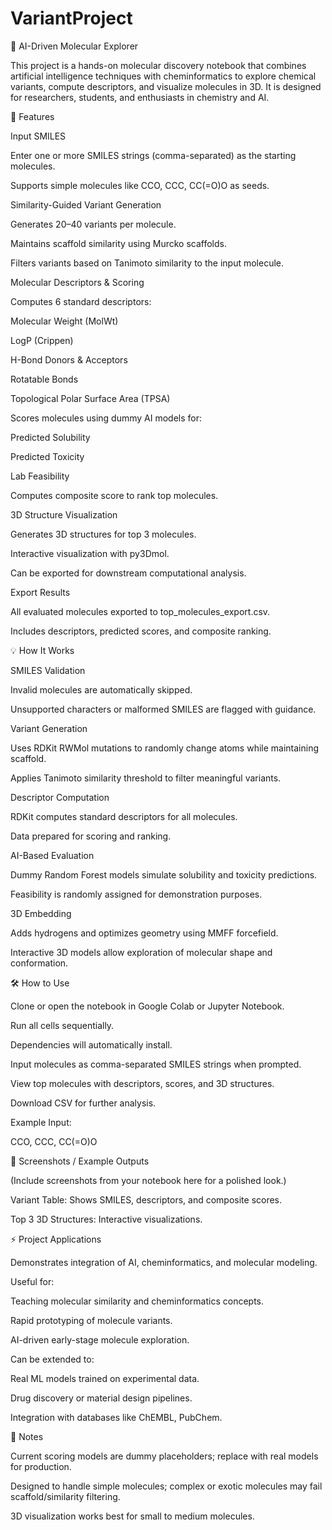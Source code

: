 # VariantProject
🧪 AI-Driven Molecular Explorer

This project is a hands-on molecular discovery notebook that combines artificial intelligence techniques with cheminformatics to explore chemical variants, compute descriptors, and visualize molecules in 3D. It is designed for researchers, students, and enthusiasts in chemistry and AI.

🚀 Features

Input SMILES

Enter one or more SMILES strings (comma-separated) as the starting molecules.

Supports simple molecules like CCO, CCC, CC(=O)O as seeds.

Similarity-Guided Variant Generation

Generates 20–40 variants per molecule.

Maintains scaffold similarity using Murcko scaffolds.

Filters variants based on Tanimoto similarity to the input molecule.

Molecular Descriptors & Scoring

Computes 6 standard descriptors:

Molecular Weight (MolWt)

LogP (Crippen)

H-Bond Donors & Acceptors

Rotatable Bonds

Topological Polar Surface Area (TPSA)

Scores molecules using dummy AI models for:

Predicted Solubility

Predicted Toxicity

Lab Feasibility

Computes composite score to rank top molecules.

3D Structure Visualization

Generates 3D structures for top 3 molecules.

Interactive visualization with py3Dmol.

Can be exported for downstream computational analysis.

Export Results

All evaluated molecules exported to top_molecules_export.csv.

Includes descriptors, predicted scores, and composite ranking.

💡 How It Works

SMILES Validation

Invalid molecules are automatically skipped.

Unsupported characters or malformed SMILES are flagged with guidance.

Variant Generation

Uses RDKit RWMol mutations to randomly change atoms while maintaining scaffold.

Applies Tanimoto similarity threshold to filter meaningful variants.

Descriptor Computation

RDKit computes standard descriptors for all molecules.

Data prepared for scoring and ranking.

AI-Based Evaluation

Dummy Random Forest models simulate solubility and toxicity predictions.

Feasibility is randomly assigned for demonstration purposes.

3D Embedding

Adds hydrogens and optimizes geometry using MMFF forcefield.

Interactive 3D models allow exploration of molecular shape and conformation.

🛠️ How to Use

Clone or open the notebook in Google Colab or Jupyter Notebook.

Run all cells sequentially.

Dependencies will automatically install.

Input molecules as comma-separated SMILES strings when prompted.

View top molecules with descriptors, scores, and 3D structures.

Download CSV for further analysis.

Example Input:

CCO, CCC, CC(=O)O

🔬 Screenshots / Example Outputs

(Include screenshots from your notebook here for a polished look.)

Variant Table: Shows SMILES, descriptors, and composite scores.

Top 3 3D Structures: Interactive visualizations.

⚡ Project Applications

Demonstrates integration of AI, cheminformatics, and molecular modeling.

Useful for:

Teaching molecular similarity and cheminformatics concepts.

Rapid prototyping of molecule variants.

AI-driven early-stage molecule exploration.

Can be extended to:

Real ML models trained on experimental data.

Drug discovery or material design pipelines.

Integration with databases like ChEMBL, PubChem.

📝 Notes

Current scoring models are dummy placeholders; replace with real models for production.

Designed to handle simple molecules; complex or exotic molecules may fail scaffold/similarity filtering.

3D visualization works best for small to medium molecules.

